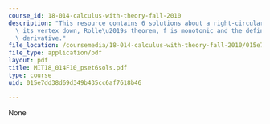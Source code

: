 ```yaml
---
course_id: 18-014-calculus-with-theory-fall-2010
description: "This resource contains 6 solutions about a right-circular cone with\
  \ its vertex down, Rolle\u2019s theorem, f is monotonic and the definition of the\
  \ derivative."
file_location: /coursemedia/18-014-calculus-with-theory-fall-2010/015e7dd38d69d349b435cc6af7618b46_MIT18_014F10_pset6sols.pdf
file_type: application/pdf
layout: pdf
title: MIT18_014F10_pset6sols.pdf
type: course
uid: 015e7dd38d69d349b435cc6af7618b46

---
```

None